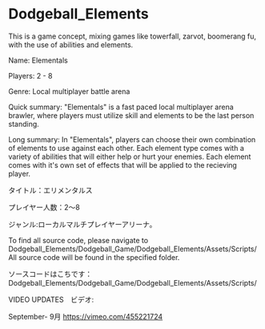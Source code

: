 # Dodgeball_Elements
This is a game concept, mixing games like towerfall, zarvot, boomerang fu, with the use of abilities and elements.

Name: Elementals

Players: 2 - 8

Genre: Local multiplayer battle arena

Quick summary: "Elementals" is a fast paced local multiplayer arena brawler, where players must utilize skill and elements to be the last person standing.

Long summary: In "Elementals", players can choose their own combination of elements to use against each other. Each element type comes with a variety of abilities that will either help or hurt your enemies. Each element comes with it's own set of effects that will be applied to the recieving player.

タイトル：エリメンタルス

プレイヤー人数：2～8 

ジャンル:ローカルマルチプレイヤーアリーナ。 


To find all source code, please navigate to Dodgeball_Elements/Dodgeball_Game/Dodgeball_Elements/Assets/Scripts/
All source code will be found in the specified folder.

ソースコードはこちです：Dodgeball_Elements/Dodgeball_Game/Dodgeball_Elements/Assets/Scripts/

VIDEO UPDATES　ビデオ:

September- 9月
https://vimeo.com/455221724
